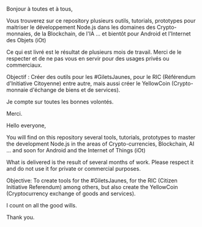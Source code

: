 Bonjour à toutes et à tous,

Vous trouverez sur ce repository plusieurs outils, tutorials, prototypes pour maitriser le développement Node.js dans les domaines des Crypto-monnaies, de la Blockchain, de l'IA ... et bientôt pour Android et l'Internet des Objets (iOt)

Ce qui est livré est le résultat de plusieurs mois de travail. Merci de le respecter et de ne pas vous en servir pour des usages privés ou commerciaux.

Objectif : Créer des outils pour les #GiletsJaunes, pour le RIC (Référendum d'Initiative Citoyenne) entre autre, mais aussi créer le YellowCoin (Crypto-monnaie d'échange de biens et de services).

Je compte sur toutes les bonnes volontés.

Merci.

Hello everyone,

You will find on this repository several tools, tutorials, prototypes to master the development Node.js in the areas of Crypto-currencies, Blockchain, AI ... and soon for Android and the Internet of Things (iOt)

What is delivered is the result of several months of work. Please respect it and do not use it for private or commercial purposes.

Objective: To create tools for the #GiletsJaunes, for the RIC (Citizen Initiative Referendum) among others, but also create the YellowCoin (Cryptocurrency exchange of goods and services).

I count on all the good wills.

Thank you.
